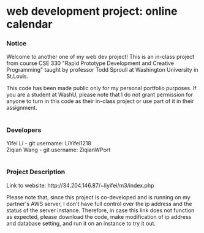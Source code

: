 # web development project: online calendar

<h3>Notice</h3>
<p>
Welcome to another one of my web dev project! This is an in-class project from course CSE 330 "Rapid Prototype Development and Creative Programming" taught by professor Todd Sproull at Washington University in St.Louis.
</p>
<p>
This code has been made public only for my personal portfolio purposes. If you are a student at WashU, please note that I do not grant permission for anyone to turn in this code as their in-class project or use part of it in their assignment.
</p>

#

<h3>Developers</h3>
Yifei Li - git username: LiYifei1218<br>
Ziqian Wang - git username: ZiqianWPort

#

<h3>Project Description</h3>
<p>Link to website: http://34.204.146.87/~liyifei/m3/index.php</p>
<p>Please note that, since this project is co-developed and is running on my partner's AWS server, I don't have full control over the ip address and the status of the server instance. Therefore, in case this link does not function as expected, please download the code, make modification of ip address and database setting, and run it on an instance to try it out.</p>
